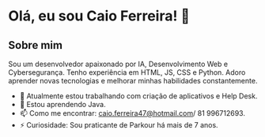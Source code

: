 # Olá, eu sou Caio Ferreira! 👋

## Sobre mim

Sou um desenvolvedor apaixonado por IA, Desenvolvimento Web e Cybersegurança. Tenho experiência em HTML, JS, CSS e Python. Adoro aprender novas tecnologias e melhorar minhas habilidades constantemente.

- 🔭 Atualmente estou trabalhando com criação de aplicativos e Help Desk.
- 🌱 Estou aprendendo Java.
- 📫 Como me encontrar: caio.ferreira47@hotmail.com/ 81 996712693.
- ⚡ Curiosidade: Sou praticante de Parkour há mais de 7 anos.
